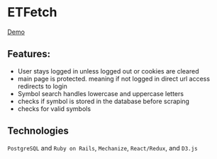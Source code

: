 # ETFetch


[Demo](https://etfetch.herokuapp.com/)

## Features:
-	User stays logged in unless logged out or cookies are cleared 
-	main page is protected. meaning if not logged in direct url access redirects to login  
-	Symbol search handles lowercase and uppercase letters 
-	checks if symbol is stored in the database before scraping
-	checks for valid symbols

## Technologies
```PostgreSQL``` and ```Ruby on Rails```, ```Mechanize```, ```React/Redux```, and ```D3.js```



